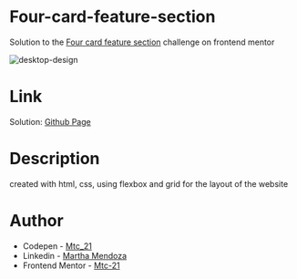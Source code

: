 # Four-card-feature-section
Solution to the [Four card feature section](https://www.frontendmentor.io/challenges/four-card-feature-section-weK1eFYK) challenge on frontend mentor

![desktop-design](https://user-images.githubusercontent.com/71796360/138980165-3e984359-72b3-4277-a677-ed0c4bab9210.PNG)

# Link
Solution: [Github Page](https://mtc-21.github.io/Four-card-feature-section/)
# Description
created with html, css, using flexbox and grid for the layout of the website 
# Author
- Codepen - [Mtc_21](https://codepen.io/Mtc_21/)
- Linkedin - [Martha Mendoza](https://www.linkedin.com/in/martha-mendoza-398007207/)
- Frontend Mentor - [Mtc-21](https://www.frontendmentor.io/profile/Mtc-21)
